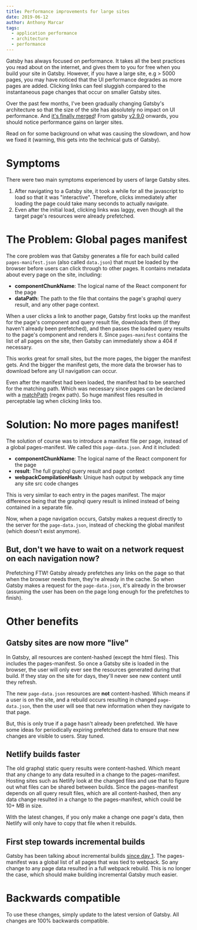 ```yaml
---
title: Performance improvements for large sites
date: 2019-06-12
author: Anthony Marcar
tags:
  - application performance
  - architecture
  - performance
---
```


Gatsby has always focused on performance. It takes all the best practices you read about on the internet, and gives them to you for free when you build your site in Gatsby. However, if you have a large site, e.g > 5000 pages, you may have noticed that the UI performance degrades as more pages are added. Clicking links can feel sluggish compared to the instantaneous page changes that occur on smaller Gatsby sites.

Over the past few months, I've been gradually changing Gatsby's architecture so that the size of the site has absolutely no impact on UI performance. And [it's finally merged](https://github.com/gatsbyjs/gatsby/pull/14359#event-2402986461)! From gatsby [v2.9.0](https://www.npmjs.com/package/gatsby/v/2.9.0) onwards, you should notice performance gains on larger sites.

Read on for some background on what was causing the slowdown, and how we fixed it (warning, this gets into the technical guts of Gatsby).

# Symptoms

There were two main symptoms experienced by users of large Gatsby sites.

1. After navigating to a Gatsby site, it took a while for all the javascript to load so that it was "interactive". Therefore, clicks immediately after loading the page could take many seconds to actually navigate.
1. Even after the initial load, clicking links was laggy, even though all the target page's resources were already prefetched.

# The Problem: Global pages manifest

The core problem was that Gatsby generates a file for each build called `pages-manifest.json` (also called `data.json`) that must be loaded by the browser before users can click through to other pages. It contains metadata about every page on the site, including:

- **componentChunkName**: The logical name of the React component for the page
- **dataPath**: The path to the file that contains the page's graphql query result, and any other page context.

When a user clicks a link to another page, Gatsby first looks up the manifest for the page's component and query result file, downloads them (if they haven't already been prefetched), and then passes the loaded query results to the page's component and renders it. Since `pages-manifest` contains the list of all pages on the site, then Gatsby can immediately show a 404 if necessary.

This works great for small sites, but the more pages, the bigger the manifest gets. And the bigger the manifest gets, the more data the browser has to download before any UI navigation can occur.

Even after the manifest had been loaded, the manifest had to be searched for the matching path. Which was necessary since pages can be declared with a [matchPath](https://www.gatsbyjs.org/docs/gatsby-internals-terminology/#matchpath) (regex path). So huge manifest files resulted in perceptable lag when clicking links too.

# Solution: No more pages manifest!

The solution of course was to introduce a manifest file per page, instead of a global pages-manifest. We called this `page-data.json`. And it included:

- **componentChunkName**: The logical name of the React component for the page
- **result**: The full graphql query result and page context
- **webpackCompilationHash**: Unique hash output by webpack any time any site src code changes

This is very similar to each entry in the pages manifest. The major difference being that the graphql query result is inlined instead of being contained in a separate file.

Now, when a page navigation occurs, Gatsby makes a request directly to the server for the `page-data.json`, instead of checking the global manifest (which doesn't exist anymore).

## But, don't we have to wait on a network request on each navigation now?

Prefetching FTW! Gatsby already prefetches any links on the page so that when the browser needs them, they're already in the cache. So when Gatsby makes a request for the `page-data.json`, it's already in the browser (assuming the user has been on the page long enough for the prefetches to finish).

# Other benefits

## Gatsby sites are now more "live"

In Gatsby, all resources are content-hashed (except the html files). This includes the pages-manifest. So once a Gatsby site is loaded in the browser, the user will only ever see the resources generated during that build. If they stay on the site for days, they'll never see new content until they refresh.

The new `page-data.json` resources are **not** content-hashed. Which means if a user is on the site, and a rebuild occurs resulting in changed `page-data.json`, then the user will see that new information when they navigate to that page.

But, this is only true if a page hasn't already been prefetched. We have some ideas for periodically expiring prefetched data to ensure that new changes are visible to users. Stay tuned.

## Netlify builds faster

The old graphql static query results were content-hashed. Which meant that any change to any data resulted in a change to the pages-manifest. Hosting sites such as Netlify look at the changed files and use that to figure out what files can be shared between builds. Since the pages-manifest depends on all query result files, which are all content-hashed, then any data change resulted in a change to the pages-manifest, which could be 10+ MB in size.

With the latest changes, if you only make a change one page's data, then Netlify will only have to copy that file when it rebuilds.

## First step towards incremental builds

Gatsby has been talking about incremental builds [since day 1](https://www.gatsbyjs.org/blog/2018-05-24-launching-new-gatsby-company/#rebuild-gatsby-on-a-stream-processing-architecture-to-eliminate-the-build-step). The pages-manifest was a global list of all pages that was tied to webpack. So any change to any page data resulted in a full webpack rebuild. This is no longer the case, which should make building incremental Gatsby much easier.

# Backwards compatible

To use these changes, simply update to the latest version of Gatsby. All changes are 100% backwards compatible.
